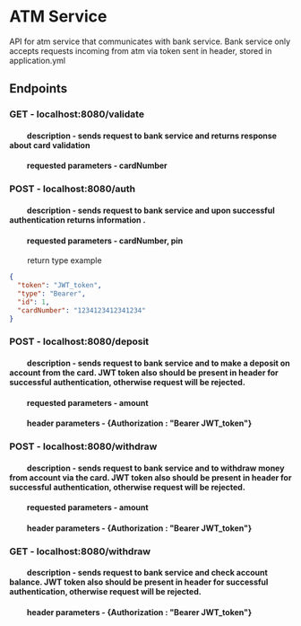 # ATM Service

API for atm service that communicates with bank service. Bank service 
only accepts requests incoming from atm via token sent in header, stored in application.yml

## Endpoints
### GET - localhost:8080/validate
#### &emsp;&emsp; description - sends request to bank service and returns response about card validation
#### &emsp;&emsp; requested parameters - cardNumber

### POST - localhost:8080/auth
#### &emsp;&emsp; description - sends request to bank service and upon successful authentication returns information .
#### &emsp;&emsp; requested parameters - cardNumber, pin
&emsp;&emsp; return type example
```JSON
{
  "token": "JWT_token",
  "type": "Bearer",
  "id": 1,
  "cardNumber": "1234123412341234"
}
```
### POST - localhost:8080/deposit
#### &emsp;&emsp; description - sends request to bank service and to make a deposit on account from the card. JWT token also should be present in header for successful authentication, otherwise request will be rejected.
#### &emsp;&emsp; requested parameters - amount
#### &emsp;&emsp; header parameters - {Authorization : "Bearer JWT_token"}

### POST - localhost:8080/withdraw
#### &emsp;&emsp; description - sends request to bank service and to withdraw money from account via the card. JWT token also should be present in header for successful authentication, otherwise request will be rejected.
#### &emsp;&emsp; requested parameters - amount
#### &emsp;&emsp; header parameters - {Authorization : "Bearer JWT_token"}

### GET - localhost:8080/withdraw
#### &emsp;&emsp; description - sends request to bank service and check account balance. JWT token also should be present in header for successful authentication, otherwise request will be rejected.
#### &emsp;&emsp; header parameters - {Authorization : "Bearer JWT_token"}
